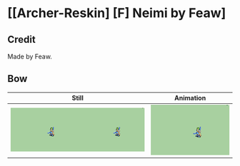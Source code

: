 # [\[Archer-Reskin\] \[F\] Neimi by Feaw]

## Credit

Made by Feaw.
	
## Bow

| Still | Animation |
| :---: | :-------: |
| ![Bow still](./Bow_000.png) | ![Bow animation](./Bow.gif) |
